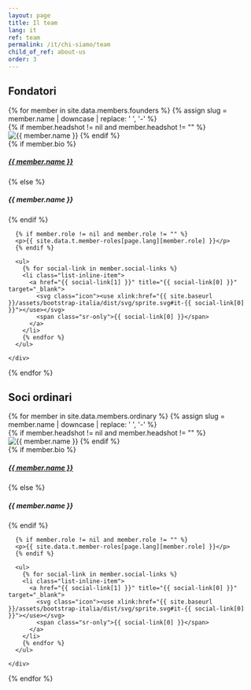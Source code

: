 ```yaml
---
layout: page
title: Il team
lang: it
ref: team
permalink: /it/chi-siamo/team
child_of_ref: about-us
order: 3
---
```


## Fondatori

<div class="card-columns">
  {% for member in site.data.members.founders %}
  {% assign slug = member.name | downcase | replace: ' ', '-' %}
  <div class="card border rounded">
    {% if member.headshot != nil and member.headshot != "" %}
    <img class="card-img-top" src="/assets/images/headshots/{{ slug }}.{{ member.headshot }}" alt="{{ member.name }}">
    {% endif %}
    <div class="card-body">
      {% if member.bio %}
        <a href="/it/chi-siamo/bio/{{ slug }}" class="card-link"><h5 class="card-title">{{ member.name }}</h5></a>
      {% else %}
        <h5 class="card-title">{{ member.name }}</h5>
      {% endif %}

      {% if member.role != nil and member.role != "" %}
      <p>{{ site.data.t.member-roles[page.lang][member.role] }}</p>
      {% endif %}

      <ul>
        {% for social-link in member.social-links %}
        <li class="list-inline-item">
          <a href="{{ social-link[1] }}" title="{{ social-link[0] }}" target="_blank">
            <svg class="icon"><use xlink:href="{{ site.baseurl }}/assets/bootstrap-italia/dist/svg/sprite.svg#it-{{ social-link[0] }}"></use></svg>
            <span class="sr-only">{{ social-link[0] }}</span>
          </a>
        </li>
        {% endfor %}
      </ul>

    </div>
  </div>
  {% endfor %}
</div>

## Soci ordinari

<div class="card-columns">
  {% for member in site.data.members.ordinary %}
  {% assign slug = member.name | downcase | replace: ' ', '-' %}
  <div class="card border rounded">
    {% if member.headshot != nil and member.headshot != "" %}
    <img class="card-img-top" src="/assets/images/headshots/{{ slug }}.{{ member.headshot }}" alt="{{ member.name }}">
    {% endif %}
    <div class="card-body">
      {% if member.bio %}
        <a href="/it/chi-siamo/bio/{{ slug }}" class="card-link"><h5 class="card-title">{{ member.name }}</h5></a>
      {% else %}
        <h5 class="card-title">{{ member.name }}</h5>
      {% endif %}

      {% if member.role != nil and member.role != "" %}
      <p>{{ site.data.t.member-roles[page.lang][member.role] }}</p>
      {% endif %}

      <ul>
        {% for social-link in member.social-links %}
        <li class="list-inline-item">
          <a href="{{ social-link[1] }}" title="{{ social-link[0] }}" target="_blank">
            <svg class="icon"><use xlink:href="{{ site.baseurl }}/assets/bootstrap-italia/dist/svg/sprite.svg#it-{{ social-link[0] }}"></use></svg>
            <span class="sr-only">{{ social-link[0] }}</span>
          </a>
        </li>
        {% endfor %}
      </ul>

    </div>
  </div>
  {% endfor %}
</div>

